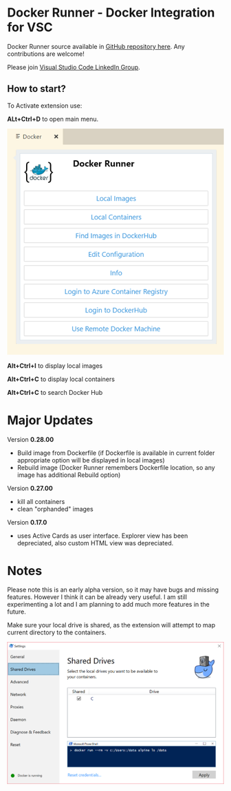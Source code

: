 # Docker Runner - Docker Integration for VSC

Docker Runner source available in [GitHub repository here](https://github.com/zikalino/vsc-docker). Any contributions are welcome!

Please join [Visual Studio Code LinkedIn Group](https://www.linkedin.com/groups/6974311).

## How to start?

To Activate extension use:

**ALt+Ctrl+D** to open main menu.

![Main Menu](images/explorer-view.png)


**Alt+Ctrl+I** to display local images

**Alt+Ctrl+C** to display local containers

**Alt+Ctrl+C** to search Docker Hub

# Major Updates

Version **0.28.00**
- Build image from Dockerfile (if Dockerfile is available in current folder appropriate option will be displayed in local images)
- Rebuild image (Docker Runner remembers Dockerfile location, so any image has additional Rebuild option)

Version **0.27.00**
- kill all containers
- clean "orphanded" images

Version **0.17.0**
 - uses Active Cards as user interface. Explorer view has been depreciated, also custom HTML view was depreciated.

# Notes

Please note this is an early alpha version, so it may have bugs and missing features.
However I think it can be already very useful.
I am still experimenting a lot and I am planning to add much more features in the future. 

Make sure your local drive is shared, as the extension will attempt to map current directory to the containers.

![Shared Drives](images/shared-drives.png)

